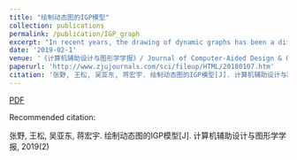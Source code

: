 ```yaml
---
title: "绘制动态图的IGP模型"
collection: publications
permalink: /publication/IGP_graph
excerpt: "In recent years, the drawing of dynamic graphs has been a difficulty in the field of visualization. In this paper, we propose a novel visualization method to draw dynamic graphs. For dynamic graphs, the initial location of new nodes is especially important. Therefore, we use a variant of the SSBM (Sorted Sequential Barycenter Merging) algorithm to determine the initial position of the newly added nodes. In this process, when adding an additional edge, in order to ensure the beauty of the graph, we use the AER (Additional Edge Resizing) algorithm to readjust the size of the edge. In addition, in the update process of dynamic graphs, we introduce the concept of 'grade'. We use 'grade' to ensure the stability of the graph structure. In order to simplify the calculation of the repulsive forces of the nodes in the updating process, we partition the nodes and proposed to calculate the repulsive force in the form of pseudo-nodes. The experiments show that our method has high performance and good layout effect."
date: '2019-02-1'
venue: '《计算机辅助设计与图形学学报》/ Journal of Computer-Aided Design & Computer Graphics'
paperurl: 'http://www.zjujournals.com/sci/fileup/HTML/20180107.htm'
citation: '张野, 王松, 吴亚东, 蒋宏宇. 绘制动态图的IGP模型[J]. 计算机辅助设计与图形学学报, 2019(2).'
---
```


[PDF](http://www.swustvis.cn/media/filer_public/filer_public/85/61/8561a7a9-58fd-4df4-86c1-b918114e6f4d/chinavis18a-sub1048-i6.pdf)

Recommended citation: 

张野, 王松, 吴亚东, 蒋宏宇. 绘制动态图的IGP模型[J]. 计算机辅助设计与图形学学报, 2019(2)
